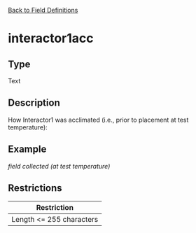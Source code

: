 [Back to Field Definitions](../../field_definition_overview)
# interactor1acc

## Type
Text

## Description


How Interactor1 was acclimated (i.e., prior to placement at test temperature):
## Example
*field collected (at test temperature)*

## Restrictions
| Restriction |
| :---------: |
| Length <= 255 characters |

